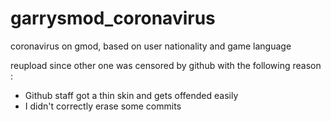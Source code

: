 # garrysmod_coronavirus
coronavirus on gmod, based on user nationality and game language


reupload since other one was censored by github with the following reason : 

* Github staff got a thin skin and gets offended easily
* I didn't correctly erase some commits
